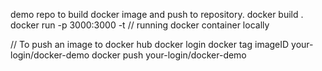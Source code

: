 demo repo to build docker image and push to repository.
docker build . 
docker run -p 3000:3000 -t <imageID> // running docker container locally

// To push an image to docker hub
docker login
docker tag imageID your-login/docker-demo
docker push your-login/docker-demo


